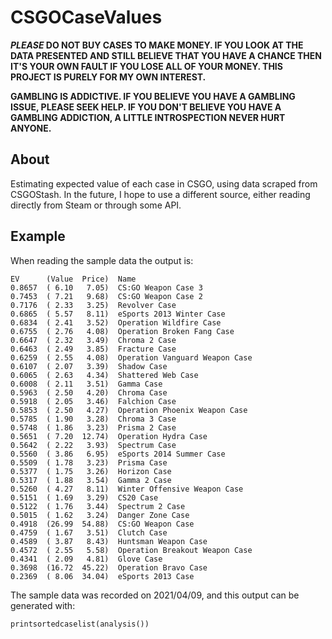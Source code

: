 # CSGOCaseValues

***PLEASE* DO NOT BUY CASES TO MAKE MONEY. IF YOU LOOK AT THE DATA PRESENTED AND STILL BELIEVE THAT YOU HAVE A CHANCE THEN IT'S YOUR OWN FAULT IF YOU LOSE ALL OF YOUR MONEY. THIS PROJECT IS PURELY FOR MY OWN INTEREST.**

**GAMBLING IS ADDICTIVE. IF YOU BELIEVE YOU HAVE A GAMBLING ISSUE, PLEASE SEEK HELP. IF YOU DON'T BELIEVE YOU HAVE A GAMBLING ADDICTION, A LITTLE INTROSPECTION NEVER HURT ANYONE.**

## About

Estimating expected value of each case in CSGO, using data scraped from CSGOStash. In the future, I hope to use a different source, either reading directly from Steam or through some API.

## Example

When reading the sample data the output is:

```text
EV      (Value  Price)  Name
0.8657  ( 6.10   7.05)  CS:GO Weapon Case 3
0.7453  ( 7.21   9.68)  CS:GO Weapon Case 2
0.7176  ( 2.33   3.25)  Revolver Case
0.6865  ( 5.57   8.11)  eSports 2013 Winter Case      
0.6834  ( 2.41   3.52)  Operation Wildfire Case       
0.6755  ( 2.76   4.08)  Operation Broken Fang Case    
0.6647  ( 2.32   3.49)  Chroma 2 Case
0.6463  ( 2.49   3.85)  Fracture Case
0.6259  ( 2.55   4.08)  Operation Vanguard Weapon Case
0.6107  ( 2.07   3.39)  Shadow Case
0.6065  ( 2.63   4.34)  Shattered Web Case
0.6008  ( 2.11   3.51)  Gamma Case
0.5963  ( 2.50   4.20)  Chroma Case
0.5918  ( 2.05   3.46)  Falchion Case
0.5853  ( 2.50   4.27)  Operation Phoenix Weapon Case
0.5785  ( 1.90   3.28)  Chroma 3 Case
0.5748  ( 1.86   3.23)  Prisma 2 Case
0.5651  ( 7.20  12.74)  Operation Hydra Case
0.5642  ( 2.22   3.93)  Spectrum Case
0.5560  ( 3.86   6.95)  eSports 2014 Summer Case
0.5509  ( 1.78   3.23)  Prisma Case
0.5377  ( 1.75   3.26)  Horizon Case
0.5317  ( 1.88   3.54)  Gamma 2 Case
0.5260  ( 4.27   8.11)  Winter Offensive Weapon Case
0.5151  ( 1.69   3.29)  CS20 Case
0.5122  ( 1.76   3.44)  Spectrum 2 Case
0.5015  ( 1.62   3.24)  Danger Zone Case
0.4918  (26.99  54.88)  CS:GO Weapon Case
0.4759  ( 1.67   3.51)  Clutch Case
0.4589  ( 3.87   8.43)  Huntsman Weapon Case
0.4572  ( 2.55   5.58)  Operation Breakout Weapon Case
0.4341  ( 2.09   4.81)  Glove Case
0.3698  (16.72  45.22)  Operation Bravo Case
0.2369  ( 8.06  34.04)  eSports 2013 Case
```

The sample data was recorded on 2021/04/09, and this output can be generated with:

```python
printsortedcaselist(analysis())
```

